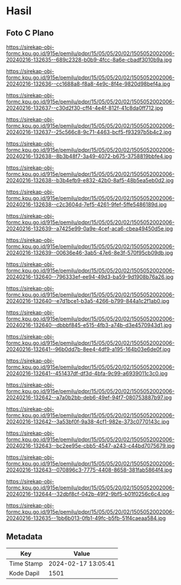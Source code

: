 # Hasil

## Foto C Plano

https://sirekap-obj-formc.kpu.go.id/915e/pemilu/pdpr/15/05/05/20/02/1505052002006-20240216-132635--689c2328-b0b9-4fcc-8a6e-cbadf3010b9a.jpg

https://sirekap-obj-formc.kpu.go.id/915e/pemilu/pdpr/15/05/05/20/02/1505052002006-20240216-132636--cc1688a8-f8a8-4e9c-8f4e-9820d98bef4a.jpg

https://sirekap-obj-formc.kpu.go.id/915e/pemilu/pdpr/15/05/05/20/02/1505052002006-20240216-132637--c30d2f30-cff4-4e4f-812f-41c8da0ff712.jpg

https://sirekap-obj-formc.kpu.go.id/915e/pemilu/pdpr/15/05/05/20/02/1505052002006-20240216-132637--25c566c8-9c71-4463-bcf5-f93297b5b4c2.jpg

https://sirekap-obj-formc.kpu.go.id/915e/pemilu/pdpr/15/05/05/20/02/1505052002006-20240216-132638--8b3b48f7-3a49-4072-b675-3758819bbfe4.jpg

https://sirekap-obj-formc.kpu.go.id/915e/pemilu/pdpr/15/05/05/20/02/1505052002006-20240216-132638--b3b4efb9-e832-42b0-8af5-48b5ea5eb0d2.jpg

https://sirekap-obj-formc.kpu.go.id/915e/pemilu/pdpr/15/05/05/20/02/1505052002006-20240216-132638--c2c3604d-7ef5-4261-9fef-5ffe5486189d.jpg

https://sirekap-obj-formc.kpu.go.id/915e/pemilu/pdpr/15/05/05/20/02/1505052002006-20240216-132639--a7425e99-0a9e-4cef-aca6-cbea49450d5e.jpg

https://sirekap-obj-formc.kpu.go.id/915e/pemilu/pdpr/15/05/05/20/02/1505052002006-20240216-132639--00636e46-3ab5-47e6-8e3f-570f95cb09db.jpg

https://sirekap-obj-formc.kpu.go.id/915e/pemilu/pdpr/15/05/05/20/02/1505052002006-20240216-132640--796333ef-ee94-49d3-ba59-9d1908b76a26.jpg

https://sirekap-obj-formc.kpu.go.id/915e/pemilu/pdpr/15/05/05/20/02/1505052002006-20240216-132640--e7d1bce1-b3a5-4266-b799-844a1c2f1ab0.jpg

https://sirekap-obj-formc.kpu.go.id/915e/pemilu/pdpr/15/05/05/20/02/1505052002006-20240216-132640--dbbbf845-e515-4fb3-a74b-d3e4570943d1.jpg

https://sirekap-obj-formc.kpu.go.id/915e/pemilu/pdpr/15/05/05/20/02/1505052002006-20240216-132641--96b0dd7b-8ee4-4df9-a195-164b03e6de0f.jpg

https://sirekap-obj-formc.kpu.go.id/915e/pemilu/pdpr/15/05/05/20/02/1505052002006-20240216-132641--451437df-df3d-4bfa-9c99-a6939011c3c0.jpg

https://sirekap-obj-formc.kpu.go.id/915e/pemilu/pdpr/15/05/05/20/02/1505052002006-20240216-132642--a7a0b2bb-deb6-49ef-94f7-080753887b97.jpg

https://sirekap-obj-formc.kpu.go.id/915e/pemilu/pdpr/15/05/05/20/02/1505052002006-20240216-132642--3a53bf0f-9a38-4cf1-982e-373c0770143c.jpg

https://sirekap-obj-formc.kpu.go.id/915e/pemilu/pdpr/15/05/05/20/02/1505052002006-20240216-132643--bc2ee95e-cbb5-4547-a243-c44bd7075679.jpg

https://sirekap-obj-formc.kpu.go.id/915e/pemilu/pdpr/15/05/05/20/02/1505052002006-20240216-132643--070896c3-7775-4408-8658-381fab5864f4.jpg

https://sirekap-obj-formc.kpu.go.id/915e/pemilu/pdpr/15/05/05/20/02/1505052002006-20240216-132644--32dbf8cf-042b-49f2-9bf5-b01f0256c6c4.jpg

https://sirekap-obj-formc.kpu.go.id/915e/pemilu/pdpr/15/05/05/20/02/1505052002006-20240216-132635--1bb6b013-0fb1-49fc-b5fb-51f4caeaa584.jpg


## Metadata

| Key        | Value               |
| ---------- | ------------------- |
| Time Stamp | 2024-02-17 13:05:41 |
| Kode Dapil | 1501                |



